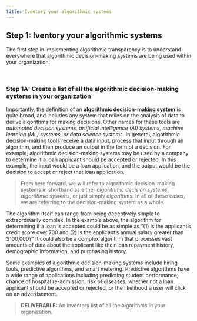 ```yaml
---
title: Iventory your algorithmic systems
---
```


## Step 1: Iventory your algorithmic systems

The first step in implementing algorithmic transparency is to understand everywhere that algorithmic decision-making systems are being used within your organization.

<br>

### Step 1A: Create a list of all the algorithmic decision-making systems in your organization

Importantly, the definition of an **algorithmic decision-making system** is quite broad, and includes any system that relies on the analysis of data to derive algorithms for making decisions. Other names for these tools are _automated decision systems, artificial intelligence (AI) systems, machine learning (ML) systems, or data science systems._ In general, algorithmic decision-making tools receive a data input, process that input through an algorithm, and then produce an output in the form of a decision. For example, algorithmic decision-making systems may be used by a company to determine if a loan applicant should be accepted or rejected. In this example, the input would be a loan application, and the output would be the decision to accept or reject that loan application.

> From here forward, we will refer to algorithmic decision-making systems in shorthand as either _algorithmic decision systems, algorithmic systems_, or just simply _algorithms_. In all of these cases, we are referring to the decision-making system as a whole.

The algorithm itself can range from being deceptively simple to extraordinarily complex. In the example above, the algorithm for determining if a loan is accepted could be as simple as “(1) is the applicant’s credit score over 700 and (2) is the applicant’s annual salary greater than \$100,000?” It could also be a complex algorithm that processes vast amounts of data about the applicant like their loan repayment history, demographic information, and purchasing history.

Some examples of algorithmic decision-making systems include hiring tools, predictive algorithms, and smart metering. Predictive algorithms have a wide range of applications including predicting student performance, chance of hospital re-admission, risk of diseases, whether not a loan applicant should be accepted or rejected, or the likelihood a user will click on an advertisement.

> **DELIVERABLE:** An inventory list of all the algorithms in your organization.